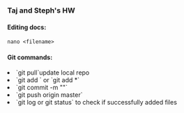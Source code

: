 ### Taj and Steph's HW

#### Editing docs:
`nano <filename>`

#### Git commands:
<li>`git pull`update local repo</li> 

<li>`git add <filename>`
or
`git add *`</li>
<li>`git commit -m "<enter message here>"`</li>
<li>`git push origin master`</li>
<li>`git log or git status` to check if successfully added files</li>
